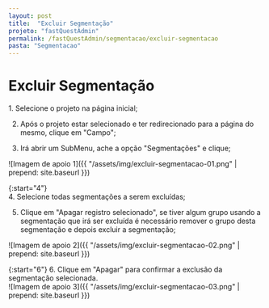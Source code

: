 ```yaml
---
layout: post
title:  "Excluir Segmentação"
projeto: "fastQuestAdmin"
permalink: /fastQuestAdmin/segmentacao/excluir-segmentacao
pasta: "Segmentacao"
---
```

# Excluir Segmentação

<div class="row" markdown="1">
<div class="6u 12u$(small)" markdown="1">
1. Selecione o projeto na página inicial;

2. Após o projeto estar selecionado e ter redirecionado para a página do mesmo, clique em "Campo";

3. Irá abrir um SubMenu, ache a opção "Segmentações" e clique;
</div>
<div class="6u 12u$(small)" markdown="1">
![Imagem de apoio 1]({{ "/assets/img/excluir-segmentacao-01.png" | prepend: site.baseurl }})
</div>                               
</div>

{:start="4"}	
4. Selecione todas segmentações a serem excluídas;

5. Clique em "Apagar registro selecionado", se tiver algum grupo usando a segmentação que irá ser excluída é necessário remover o grupo desta segmentação e depois excluir a segmentação;

![Imagem de apoio 2]({{ "/assets/img/excluir-segmentacao-02.png" | prepend: site.baseurl }})

<div class="row" markdown="1">
<div class="6u 12u$(small)" markdown="1">
{:start="6"}
6. Clique em "Apagar" para confirmar a exclusão da segmentação selecionada.
</div>
<div class="6u 12u$(small)" markdown="1">
![Imagem de apoio 3]({{ "/assets/img/excluir-segmentacao-03.png" | prepend: site.baseurl }})
</div>                               
</div>